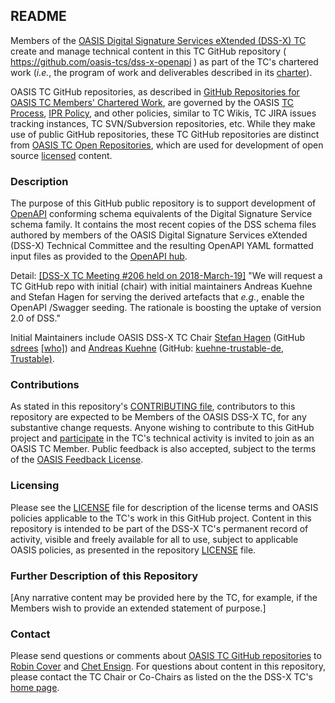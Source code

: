 <div>
<h2>README</h2>

<p>Members of the <a href="https://www.oasis-open.org/committees/dss-x/">OASIS Digital Signature Services eXtended (DSS-X) TC</a> create and manage technical content in this TC GitHub repository ( <a href="https://github.com/oasis-tcs/dss-x-openapi">https://github.com/oasis-tcs/dss-x-openapi</a> ) as part of the TC's chartered work (<i>i.e.</i>, the program of work and deliverables described in its <a href="https://www.oasis-open.org/committees/dss-x/charter.php">charter</a>).</p>

<p>OASIS TC GitHub repositories, as described in <a href="https://www.oasis-open.org/resources/tcadmin/github-repositories-for-oasis-tc-members-chartered-work">GitHub Repositories for OASIS TC Members' Chartered Work</a>, are governed by the OASIS <a href="https://www.oasis-open.org/policies-guidelines/tc-process">TC Process</a>, <a href="https://www.oasis-open.org/policies-guidelines/ipr">IPR Policy</a>, and other policies, similar to TC Wikis, TC JIRA issues tracking instances, TC SVN/Subversion repositories, etc.  While they make use of public GitHub repositories, these TC GitHub repositories are distinct from <a href="https://www.oasis-open.org/resources/open-repositories">OASIS TC Open Repositories</a>, which are used for development of open source <a href="https://www.oasis-open.org/resources/open-repositories/licenses">licensed</a> content.</p>
</div>

<div>
<h3>Description</h3>

<p>The purpose of this GitHub public repository is to support development of <a href="https://swagger.io/specification/">OpenAPI</a> conforming schema equivalents of the Digital Signature Service schema family. It contains the most recent copies of the DSS schema files authored by members of the OASIS Digital Signature Services eXtended (DSS-X) Technical Committee and the resulting OpenAPI YAML formatted input files as provided to the <a href="https://app.swaggerhub.com/search?type=API&amp;owner=trustable">OpenAPI hub</a>.</p>

<p>Detail: <a href="https://www.oasis-open.org/committees/download.php/62716/chat_trace_dss_20180319_meeting-206_kavi.txt">[DSS-X TC Meeting #206 held on 2018-March-19]</a> "We will request a TC GitHub repo with initial (chair) with initial maintainers Andreas Kuehne and Stefan Hagen for serving the derived artefacts that <i>e.g.</i>, enable the OpenAPI /Swagger seeding. The rationale is boosting the uptake of version 2.0 of DSS."</p>

<p>Initial Maintainers include OASIS DSS-X TC Chair <a href="mailto:stefan@hagen.link">Stefan Hagen</a> (GitHub <a href="https://github.com/sdrees">sdrees</a> <a href="https://stefan.is-a.name/">[who]</a>) and <a href="mailto:kuehne@trustable.de">Andreas Kuehne</a> (GitHub: <a href="https://github.com/kuehne-trustable-de">kuehne-trustable-de</a>, <a href="https://trustable.eu/about.html">Trustable)</a>.</p>

</div>

<div>
<h3>Contributions</h3>
<p>As stated in this repository's <a href="https://github.com/oasis-tcs/dss-x-openapi/blob/master/CONTRIBUTING.md">CONTRIBUTING file</a>, contributors to this repository are expected to be Members of the OASIS DSS-X TC, for any substantive change requests.  Anyone wishing to contribute to this GitHub project and <a href="https://www.oasis-open.org/join/participation-instructions">participate</a> in the TC's technical activity is invited to join as an OASIS TC Member.  Public feedback is also accepted, subject to the terms of the <a href="https://www.oasis-open.org/policies-guidelines/ipr#appendixa">OASIS Feedback License</a>.</p>
</div>



<div>
<h3>Licensing</h3>
<p>Please see the <a href="https://github.com/oasis-tcs/dss-x-openapi/blob/master/LICENSE.md">LICENSE</a> file for description of the license terms and OASIS policies applicable to the TC's work in this GitHub project. Content in this repository is intended to be part of the DSS-X TC's permanent record of activity, visible and freely available for all to use, subject to applicable OASIS policies, as presented in the repository <a href="https://github.com/oasis-tcs/dss-x-openapi/blob/master/LICENSE.md">LICENSE</a> file.</p>
</div>

<div>
<h3>Further Description of this Repository</h3>

<p>[Any narrative content may be provided here by the TC, for example, if the Members wish to provide an extended statement of purpose.]</p>
</div>

<div>

<h3>Contact</h3>
<p>Please send questions or comments about <a href="https://www.oasis-open.org/resources/tcadmin/github-repositories-for-oasis-tc-members-chartered-work">OASIS TC GitHub repositories</a> to <a href="mailto:robin@oasis-open.org">Robin Cover</a> and <a href="mailto:chet.ensign@oasis-open.org">Chet Ensign</a>.  For questions about content in this repository, please contact the TC Chair or Co-Chairs as listed on the the DSS-X TC's <a href="https://www.oasis-open.org/committees/dss-x/">home page</a>.</p>
</div>

